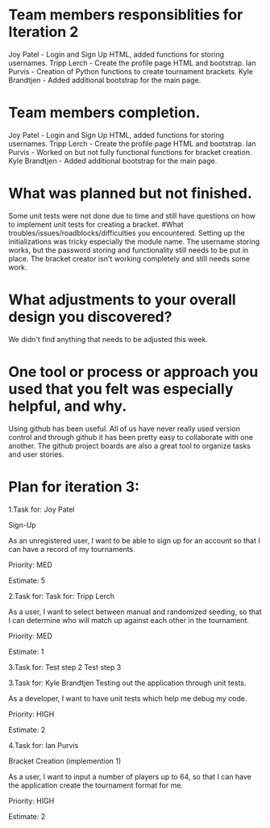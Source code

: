 # Team members responsiblities for Iteration 2

Joy Patel - Login and Sign Up HTML, added functions for storing usernames.
Tripp Lerch - Create the profile page HTML and bootstrap.
Ian Purvis - Creation of Python functions to create tournament brackets.
Kyle Brandtjen - Added additional bootstrap for the main page.
# Team members completion.

Joy Patel - Login and Sign Up HTML, added functions for storing usernames.
Tripp Lerch - Create the profile page HTML and bootstrap.
Ian Purvis - Worked on but not fully functional functions for bracket creation.
Kyle Brandtjen - Added additional bootstrap for the main page.
# What was planned but not finished.

Some unit tests were not done due to time and still have questions on how to implement unit tests for creating a bracket. #What troubles/issues/roadblocks/difficulties you encountered.
Setting up the initializations was tricky especially the module name.
The username storing works, but the password storing and functionality still needs to be put in place.
The bracket creator isn't working completely and still needs some work.
# What adjustments to your overall design you discovered?

We didn't find anything that needs to be adjusted this week.
# One tool or process or approach you used that you felt was especially helpful, and why.

Using github has been useful. All of us have never really used version control and through github it has been pretty easy to collaborate with one another.
The github project boards are also a great tool to organize tasks and user stories.
# Plan for iteration 3: 
1.Task for: Joy Patel

Sign-Up

As an unregistered user, I want to be able to sign up for an account so that I can have a record of my tournaments.

Priority: MED

Estimate: 5

2.Task for: Task for: Tripp Lerch

As a user, I want to select between manual and randomized seeding, so that I can determine who will match up against each other in the tournament.

Priority: MED

Estimate: 1

3.Task for: Test step 2 Test step 3

3.Task for: Kyle Brandtjen
Testing out the application through unit tests.

As a developer, I want to have unit tests which help me debug my code.

Priority: HIGH

Estimate: 2

4.Task for: Ian Purvis

Bracket Creation (implemention 1)

As a user, I want to input a number of players up to 64, so that I can have the application create the tournament format for me.

Priority: HIGH

Estimate: 2